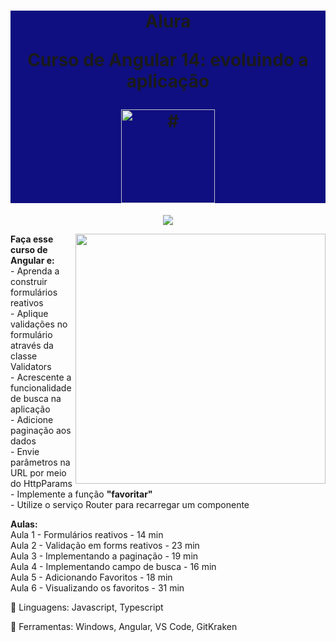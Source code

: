 <h1 align="center" style="background-color:#0f0f81"> 
<p>Alura</p>
<p>Curso de
Angular 14: evoluindo a aplicação
</p>
<a href="https://cursos.alura.com.br/course/angular-evoluindo-aplicacao">
<img src="https://www.alura.com.br/assets/api/cursos/angular-evoluindo-aplicacao.svg" 
alt="#" width="150" height="150">
</a> 
</h1>
<p align="center">
<img loading="lazy" src="http://img.shields.io/static/v1?label=STATUS&message=EM%20DESENVOLVIMENTO&color=GREEN&style=for-the-badge"/>
</p>
<img src="https://raw.githubusercontent.com/MicaelliMedeiros/micaellimedeiros/master/image/computer-illustration.png" min-width="400px" max-width="400px" width="400px" align="right">
<p align="left"> 
  <strong>Faça esse curso de Angular e:</strong></br>
- Aprenda a construir formulários reativos</br>
- Aplique validações no formulário através da classe Validators</br>
- Acrescente a funcionalidade de busca na aplicação</br>
- Adicione paginação aos dados</br>
- Envie parâmetros na URL por meio do HttpParams</br>
- Implemente a função <b>"favoritar"</b></br>
- Utilize o serviço Router para recarregar um componente</br>
</p>
<p align="left">
<strong>Aulas:</strong></br> 
Aula 1 - Formulários reativos - 14 min</br> 
Aula 2 - Validação em forms reativos - 23 min</br> 
Aula 3 - Implementando a paginação - 19 min</br> 
Aula 4 - Implementando campo de busca - 16 min</br> 
Aula 5 - Adicionando Favoritos - 18 min</br> 
Aula 6 - Visualizando os favoritos - 31 min</br> 
</p>
<p align="left">
  🐙 Linguagens: Javascript, Typescript
</p>
<p align="left">
  💼 Ferramentas: Windows, Angular, VS Code, GitKraken
</p>